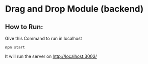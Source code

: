 # Drag and Drop Module (backend)

## How to Run:

Give this Command to run in localhost

```
npm start
```

It will run the server on [http://localhost:3003/](http://localhost:3003/)
